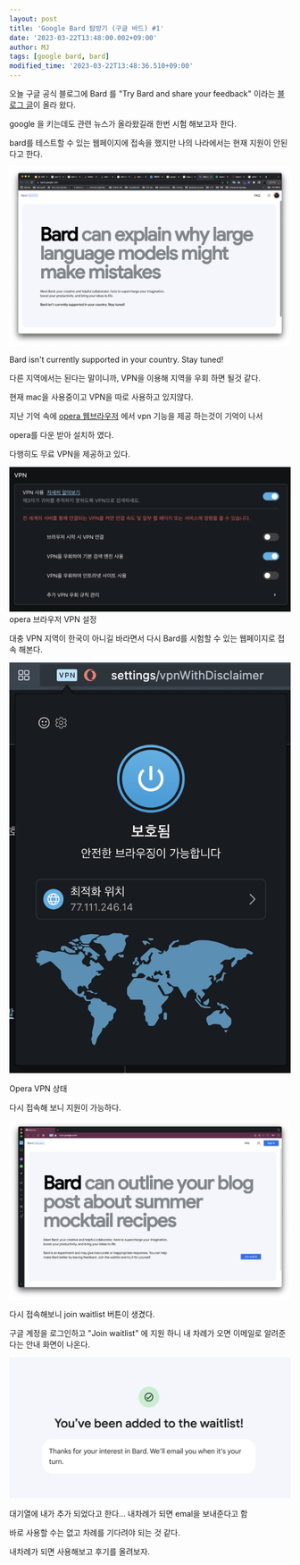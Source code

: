 ```yaml
---
layout: post
title: 'Google Bard 탐방기 (구글 바드) #1'
date: '2023-03-22T13:48:00.002+09:00'
author: MJ
tags: [google bard, bard]
modified_time: '2023-03-22T13:48:36.510+09:00'
---
```


오늘 구글 공식 블로그에 Bard 를 "Try Bard and share your feedback" 이라는 [블로그 글](https://blog.google/technology/ai/try-bard/)이 올라 왔다.

google 을 키는데도 관련 뉴스가 올라왔길래 한번 시험 해보고자 한다.

  

bard를 테스트할 수 있는 웹페이지에 접속을 했지만 나의 나라에서는 현재 지원이 안된다고 한다. 

![](/assets/images/2023/03/22/1.png)

Bard isn't currently supported in your country. Stay tuned!

  
  

다른 지역에서는 된다는 말이니까, VPN을 이용해 지역을 우회 하면 될것 같다.

현재 mac을 사용중이고 VPN을 따로 사용하고 있지않다.

  

지난 기억 속에 [opera 웹브라우저](https://www.opera.com/) 에서 vpn 기능을 제공 하는것이 기억이 나서

opera를 다운 받아 설치하 였다.

다행히도 무료 VPN을 제공하고 있다.

![](/assets/images/2023/03/22/2.png)
opera 브라우저 VPN 설정

  
대충 VPN 지역이 한국이 아니길 바라면서 다시 Bard를 시험할 수 있는 웹페이지로 접속 해본다.

  
![](/assets/images/2023/03/22/3.png)

Opera VPN 상태

  
  
다시 접속해 보니 지원이 가능하다.

![](/assets/images/2023/03/22/4.png)

다시 접속해보니 join waitlist 버튼이 생겼다.

  
  
구글 계정을 로그인하고 "Join waitlist" 에 지원 하니 내 차례가 오면 이메일로 알려준다는 안내 화면이 나온다. 

![](/assets/images/2023/03/22/5.png)

대기열에 내가 추가 되었다고 한다... 내차례가 되면 emal을 보내준다고 함

  
  

바로 사용할 수는 없고 차례를 기다려야 되는 것 같다.

내차례가 되면 사용해보고 후기를 올려보자.
